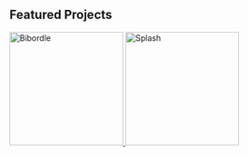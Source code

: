 ## Featured Projects

<a href="/fxzfun/bibordle">
  <img src="https://bibordle.web.app/res/raw/preview.png" height="200" alt="Bibordle" />
</a>

<a href="/fxzfun/splash">
  <img src="https://fxzfun.com/res/images/splash-small-promo.jpg" height="200" alt="Splash" />
</a>
